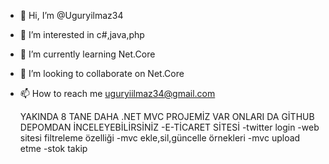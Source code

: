 - 👋 Hi, I’m @Uguryilmaz34
- 👀 I’m interested in c#,java,php
- 🌱 I’m currently learning Net.Core
- 💞️ I’m looking to collaborate on Net.Core 
- 📫 How to reach me uguryiilmaz34@gmail.com

     YAKINDA  8 TANE DAHA .NET MVC PROJEMİZ VAR ONLARI DA GİTHUB DEPOMDAN İNCELEYEBİLİRSİNİZ
     -E-TİCARET SİTESİ 
     -twitter login 
     -web sitesi filtreleme özelliği
     -mvc ekle,sil,güncelle örnekleri
     -mvc upload etme
     -stok takip 
<!---
Uguryilmaz34/Uguryilmaz34 is a ✨ special ✨ repository because its `README.md` (this file) appears on your GitHub profile.
You can click the Preview link to take a look at your changes.
--->
